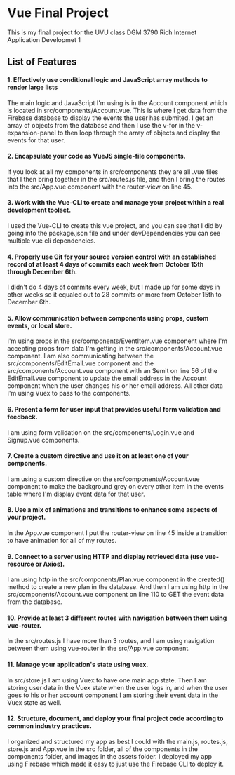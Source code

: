 # Vue Final Project

This is my final project for the UVU class DGM 3790 Rich Internet Application Developmet 1

## List of Features

#### 1. Effectively use conditional logic and JavaScript array methods to render large lists

The main logic and JavaScript I'm using is in the Account component which is located in src/components/Account.vue. This is where I get data from the Firebase database to display the events the user has submited. I get an array of objects from the database and then I use the v-for in the v-expansion-panel to then loop through the array of objects and display the events for that user. 

#### 2. Encapsulate your code as VueJS single-file components.

If you look at all my components in src/components they are all .vue files that I then bring together in the src/routes.js file, and then I bring the routes into the src/App.vue component with the router-view on line 45.

#### 3. Work with the Vue-CLI to create and manage your project within a real development toolset.

I used the Vue-CLI to create this vue project, and you can see that I did by going into the package.json file and under devDependencies you can see multiple vue cli dependencies. 

#### 4. Properly use Git for your source version control with an established record of at least 4 days of commits each week from October 15th through December 6th.

I didn't do 4 days of commits every week, but I made up for some days in other weeks so it equaled out to 28 commits or more from October 15th to December 6th. 

#### 5. Allow communication between components using props, custom events, or local store.

I'm using props in the src/components/EventItem.vue component where I'm accepting props from data I'm getting in the src/components/Account.vue component. I am also communicating between the src/components/EditEmail.vue component and the src/components/Account.vue component with an $emit on line 56 of the EditEmail.vue component to update the email address in the Account component when the user changes his or her email address. All other data I'm using Vuex to pass to the components. 

#### 6. Present a form for user input that provides useful form validation and feedback.

I am using form validation on the src/components/Login.vue and Signup.vue components.

#### 7. Create a custom directive and use it on at least one of your components.

I am using a custom directive on the src/components/Account.vue component to make the background grey on every other item in the events table where I'm display event data for that user. 

#### 8. Use a mix of animations and transitions to enhance some aspects of your project.

In the App.vue component I put the router-view on line 45 inside a transition to have animation for all of my routes.

#### 9. Connect to a server using HTTP and display retrieved data (use vue-resource or Axios).

I am using http in the src/components/Plan.vue component in the created() method to create a new plan in the database. And then I am using http in the src/components/Account.vue component on line 110 to GET the event data from the database. 

#### 10. Provide at least 3 different routes with navigation between them using vue-router.

In the src/routes.js I have more than 3 routes, and I am using navigation between them using vue-router in the src/App.vue component.

#### 11. Manage your application's state using vuex.

In src/store.js I am using Vuex to have one main app state. Then I am storing user data in the Vuex state when the user logs in, and when the user goes to his or her account component I am storing their event data in the Vuex state as well. 

#### 12. Structure, document, and deploy your final project code according to common industry practices.

I organized and structured my app as best I could with the main.js, routes.js, store.js and App.vue in the src folder, all of the components in the components folder, and images in the assets folder. I deployed my app using Firebase which made it easy to just use the Firebase CLI to deploy it.
